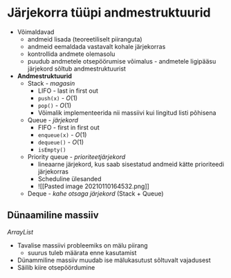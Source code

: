# Järjekorra tüüpi andmestruktuurid
- Võimaldavad
	- andmeid lisada (teoreetiliselt piiranguta)
	- andmeid eemaldada vastavalt kohale järjekorras
	- kontrollida andmete olemasolu
	- puudub andmetele otsepöörumise võimalus - andmetele ligipääsu järjekord sõltub andmestruktuurist
- **Andmestruktuurid** 
	- Stack - *magasin*
		- LIFO - last in first out
		- `push(x)` - $O(1)$
		- `pop()` - $O(1)$
		- Võimalik implementeerida nii massiivi kui lingitud listi põhisena
	- Queue - *järjekord*
		- FIFO - first in first out
		- `enqueue(x)` - $O(1)$
		- `dequeue()` - $O(1)$
		- `isEmpty()`
	- Priority queue - *prioriteetjärjekord*
		- lineaarne järjekord, kus saab sisestatud andmeid kätte prioriteedi järjekorras
		- Scheduline ülesanded
		- ![[Pasted image 20210110164532.png]]
	- Deque - *kahe otsaga järjekord* (Stack + Queue)

## Dünaamiline massiiv
*ArrayList*
- Tavalise massiivi probleemiks on mälu piirang
	- suurus tuleb määrata enne kasutamist
- Dünammiline massiiv muudab ise mälukasutust sõltuvalt vajadusest
- Säilib kiire otsepöördumine